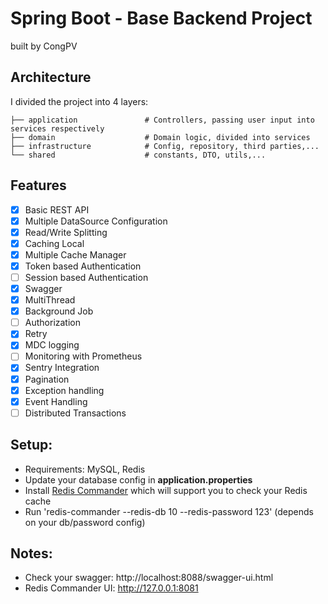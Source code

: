 # Spring Boot - Base Backend Project

built by CongPV

## Architecture

I divided the project into 4 layers:

    ├── application               # Controllers, passing user input into services respectively
    ├── domain                    # Domain logic, divided into services
    ├── infrastructure            # Config, repository, third parties,...
    └── shared                    # constants, DTO, utils,...

## Features

- [X] Basic REST API
- [X] Multiple DataSource Configuration
- [X] Read/Write Splitting
- [X] Caching Local
- [X] Multiple Cache Manager
- [X] Token based Authentication
- [ ] Session based Authentication
- [X] Swagger
- [X] MultiThread
- [X] Background Job
- [ ] Authorization
- [X] Retry
- [X] MDC logging
- [ ] Monitoring with Prometheus
- [X] Sentry Integration
- [X] Pagination
- [X] Exception handling
- [X] Event Handling
- [ ] Distributed Transactions
## Setup:

- Requirements: MySQL, Redis
- Update your database config in **application.properties**
- Install [Redis Commander](https://github.com/joeferner/redis-commander) which will support you to
  check your Redis cache
- Run 'redis-commander --redis-db 10 --redis-password 123' (depends on your db/password config)

## Notes:

- Check your swagger: http://localhost:8088/swagger-ui.html
- Redis Commander UI: http://127.0.0.1:8081